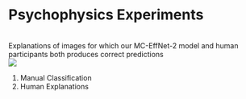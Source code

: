 # Psychophysics Experiments
</br>Explanations of images for which our MC-EffNet-2 model and human participants both produces correct predictions </br>
<img src = "https://github.com/manjaryp/GANvsGraphicsvsReal/blob/main/images/psychophysics.png" > </br>


1. Manual Classification </br>
2. Human Explanations
